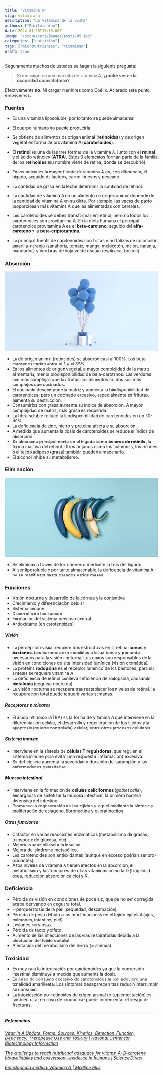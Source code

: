 ```yaml
---
title: "Vitamina A"
slug: vitamina-a
description: "La vitamina de la vista"
authors: ["Fenilalanino"]
date: 2024-01-20T17:30:00Z
image: "/src/assets/images/posts/05.jpg"
categories: ["nutrición"]
tags: ["micronutrientes", "vitaminas"]
draft: true
---
```


Seguramente muchos de ustedes se hagan la siguiente pregunta:

> Si me caigo en una marmita de vitamina A, **¿podré ver en la oscuridad como Batman?**

Efectivamente **no**. Ni cargar menhires como Obélix. Aclarado este punto, empecemos.

### Fuentes

- Es una vitamina liposoluble, por lo tanto se puede almacenar.
- El cuerpo humano no puede producirla.
- Se obtiene de alimentos de origen animal (**retinoides**) y de origen vegetal en forma de provitamina A (**carotenoides**).

- El **retinol** es una de las tres formas de la vitamina A, junto con el **retinal** y el ácido retinoico (**ATRA**). Estos 3 elementos forman parte de la familia de los **retinoides** (su nombre viene de retina, donde se descubrió).
- En los animales la mayor fuente de vitamina A es, con diferencia, el hígado, seguido de lácteos, carne, huevos y pescado.
- La cantidad de grasa en la leche determina la cantidad de retinol.
- La cantidad de vitamina A en un alimento de origen animal depende de la cantidad de vitamina A en su dieta. Por ejemplo, las vacas de pasto proporcionan más vitamina A que las alimentadas con cereales.

- Los carotenoides se deben transformar en retinol, pero no todos los carotenoides son provitamina A. En la dieta humana el principal carotenoide provitamina A es el **beta-caroteno**, seguido del **alfa-caroteno** y la **beta-criptoxantina**.
- La principal fuente de carotenoides son frutas y hortalizas de coloración amarilla-naranja (zanahoria, tomate, mango, melocotón, melón, naranja, mandarina) y verduras de hoja verde oscura (espinaca, brócoli).

### Absorción

![image alt <](../../../assets/images/posts/04.jpg)

- La de origen animal (retinoides) se absorbe casi al 100%. Los beta-carotenos varian entre el 5 y el 65%.
- En los alimentos de origen vegetal, a mayor complejidad de la matriz alimentaria, menor biodisponibilidad de beta-carotenos. Las verduras son más complejas que las frutas; los alimentos crudos son más complejos que cocinados.
- El cocinado descompone la matriz y aumenta la biodisponibilidad de carotenoides, pero un cocinado excesivo, especialmente en frituras, aumenta su destrucción.
- Consumirlos con grasa aumenta su índice de absorción. A mayor complejidad de matriz, más grasa es requerida.
- La fibra soluble reduce la biodisponibilidad de carotenoides en un 30-40%.
- La deficiencia de zinc, hierro y proteina afecta a su absorción.
- A medida que aumenta la dosis de carotenoides se reduce el índice de absorción.
- Se almacena principalmente en el hígado como **ésteres de retinilo**, la forma inactiva del retinol. Otros órganos como los pulmones, los riñones o el tejido adiposo (grasa) también pueden almacenarlo.
- El alcohol inhibe su metabolismo.

### Eliminación

![Vitamina A >](../../../assets/images/posts/05.jpg)

- Se eliminan a través de los riñones o mediante la bilis del hígado.
- Al ser liposoluble y por tanto almacenable, la deficiencia de vitamina A no se manifiesta hasta pasados varios meses.

### Funciones

- Visión nocturna y desarrollo de la córnea y la conjuntiva
- Crecimiento y diferenciación celular
- Sistema inmune
- Desarrollo de los huesos
- Formación del sistema nervioso central
- Antioxidante (en carotenoides)

##### Visión
- La percepción visual requiere dos estructuras en la retina: **conos** y **bastones**. Los bastones son sensibles a la luz tenue y por tanto necesarios para la visión nocturna. Los conos son responsables de la visión en condiciones de alta intensidad lumínica (visión cromática).
- La proteína **rodopsina** es el receptor lumínico de los bastones; para su síntesis se requiere vitamina A.
- La deficiencia de retinol conlleva deficiencia de rodopsina, causando **nictalopia** (ceguera nocturna).
- La visión nocturna se recupera tras restablecer los niveles de retinol, la recuperación total puede requerir varias semanas.

##### Receptores nucleares
- El ácido retinoico (ATRA) es la forma de vitamina A que interviene en la diferenciación celular, el desarrollo y regeneración de los tejidos y la apoptosis (muerte controlada) celular, entre otros procesos celulares.

##### Sistema inmune
- Interviene en la síntesis de **células T reguladoras**, que regulan el sistema inmune para evitar una respuesta (inflamación) excesiva.
- Su deficiencia aumenta la severidad y duración del sarampión y las enfermedades parasitarias.

##### Mucosa intestinal
- Interviene en la formación de **células caliciformes** (*goblet cells*), encargadas de sintetizar la mucosa intestinal, la primera barrera defensiva del intestino.
- Promueve la regeneración de los tejidos y la piel mediante la síntesis y proliferación de colágeno, fibronectina y queratinocitos.

##### Otras funciones
- Cofactor en varias reacciones enzimáticas (metabolismo de grasas, transporte de glucosa, etc).
- Mejora la sensibilidad a la insulina.
- Mejora del síndrome metabólico.
- Los carotenoides son antioxidantes (aunque en exceso podrían ser pro-oxidantes).
- Altos niveles de vitamina A tienen efectos en la absorción, el metabolismo y las funciones de otras vitaminas como la D (fragilidad ósea, reducción absorción calcio) y K.

### Deficiencia 

- Pérdida de visión en condiciones de poca luz, que de no ser corregida acaba derivando en ceguera total.
- Hiperqueratosis de la piel (sequedad, descamación).
- Pérdida de peso debido a las modificaciones en el tejido epitelial (ojos, pulmones, intestino, piel).
- Lesiones nerviosas.
- Pérdida de tacto y olfato.
- Aumento de las infecciones de las vías respiratorias debido a la afectación del tejido epitelial.
- Afectación del metabolismo del hierro (= anemia).

### Toxicidad

- Es muy rara la intoxicación por carotenoides ya que la conversión intestinal disminuye a medida que aumenta la dosis.
- En caso de consumo excesivo de carotenoides la piel adquiere una tonalidad amarillenta. Los síntomas desaparecen tras reducir/interrumpir su consumo.
- La intoxicación por retinoides de origen animal (o suplementación) es también rara, en caso de producirse puede incrementar el riesgo de fracturas.

---

##### Referencias

*[Vitamin A Update: Forms, Sources, Kinetics, Detection, Function, Deficiency, Therapeutic Use and Toxicity | National Center for Biotechnology Information](https://www.ncbi.nlm.nih.gov/pmc/articles/PMC8157347/)*

*[The challenge to reach nutritional adequacy for vitamin A: β-carotene bioavailability and conversion—evidence in humans | Science Direct](https://www.sciencedirect.com/science/article/pii/S0002916523030289)*

*[Enciclopedia médica: Vitamina A | Medline Plus](https://medlineplus.gov/spanish/ency/article/002400.htm)*
